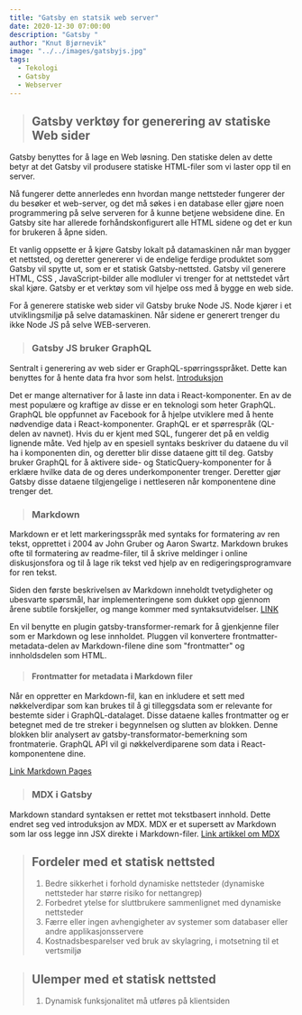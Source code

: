 ```yaml
---
title: "Gatsby en statsik web server"
date: 2020-12-30 07:00:00
description: "Gatsby "
author: "Knut Bjørnevik"
image: "../../images/gatsbyjs.jpg"
tags:
  - Tekologi
  - Gatsby
  - Webserver
---
```


>## Gatsby verktøy for generering av statiske Web sider
Gatsby benyttes for å lage en Web løsning. Den statiske delen av dette betyr at det Gatsby vil produsere statiske HTML-filer som vi laster opp til en server.

Nå fungerer dette annerledes enn hvordan mange nettsteder fungerer der du besøker et web-server, og det må søkes i en database eller gjøre noen programmering på selve serveren for å kunne betjene websidene dine. En Gatsby site har allerede forhåndskonfigurert alle HTML sidene og det er kun for brukeren å åpne siden.

Et vanlig oppsette er å kjøre Gatsby lokalt på datamaskinen når man bygger et nettsted, og deretter genererer vi de endelige ferdige produktet som Gatsby vil spytte ut, som er et statisk Gatsby-nettsted. Gatsby vil generere HTML, CSS , JavaScript-bilder alle modluler vi trenger for at nettstedet vårt skal kjøre. Gatsby er et  verktøy som vil hjelpe oss med å bygge en web side.

For å generere statiske web sider vil Gatsby bruke Node JS. Node kjører i et utviklingsmiljø på selve datamaskinen. Når sidene er generert trenger du ikke  Node JS på selve WEB-serveren.


> ### Gatsby JS bruker GraphQL
Sentralt i generering av web sider er GraphQL-spørringsspråket. Dette kan benyttes for å hente data fra hvor som helst. [Introduksjon](https://www.gatsbyjs.com/tutorial/part-five/#introducing-graphiql)

Det er mange alternativer for å laste inn data i React-komponenter. En av de mest populære og kraftige av disse er en teknologi som heter GraphQL. GraphQL ble oppfunnet av Facebook for å hjelpe utviklere med å hente nødvendige data i React-komponenter.
GraphQL er et spørrespråk (QL-delen av navnet). Hvis du er kjent med SQL, fungerer det på en veldig lignende måte. Ved hjelp av en spesiell syntaks beskriver du dataene du vil ha i komponenten din, og deretter blir disse dataene gitt til deg.
Gatsby bruker GraphQL for å aktivere side- og StaticQuery-komponenter for å erklære hvilke data de og deres underkomponenter trenger. Deretter gjør Gatsby disse dataene tilgjengelige i nettleseren når komponentene dine trenger det.


> ### Markdown
Markdown er et lett markeringsspråk med syntaks for formatering av ren tekst, opprettet i 2004 av John Gruber og Aaron Swartz. Markdown brukes ofte til formatering av readme-filer, til å skrive meldinger i online diskusjonsfora og til å lage rik tekst ved hjelp av en redigeringsprogramvare for ren tekst.

Siden den første beskrivelsen av Markdown inneholdt tvetydigheter og ubesvarte spørsmål, har implementeringene som dukket opp gjennom årene subtile forskjeller, og mange kommer med syntaksutvidelser.  [LINK](https://en.wikipedia.org/wiki/Markdown)  

En vil benytte en plugin gatsby-transformer-remark for å gjenkjenne filer som er Markdown og lese innholdet. Pluggen vil konvertere frontmatter-metadata-delen av Markdown-filene dine som "frontmatter" og innholdsdelen som HTML.

> #### Frontmatter for metadata i Markdown filer
Når en oppretter en Markdown-fil, kan en inkludere et sett med nøkkelverdipar som kan brukes til å gi tilleggsdata som er relevante for bestemte sider i GraphQL-datalaget. Disse dataene kalles frontmatter og er betegnet med de tre streker i begynnelsen og slutten av blokken. Denne blokken blir analysert av gatsby-transformator-bemerkning som frontmaterie. GraphQL API vil gi nøkkelverdiparene som data i React-komponentene dine.

<a target="_blank" rel="noopener noreferrer" href= "https://www.gatsbyjs.com/docs/adding-markdown-pages" > Link Markdown Pages</a>

>### MDX i Gatsby
Markdown standard syntaksen er rettet mot tekstbasert innhold. Dette endret seg ved introduksjon av MDX. MDX er et supersett av Markdown som lar oss legge inn JSX direkte i Markdown-filer.
<a target="_blank" rel="noopener noreferrer" href= "https://www.digitalocean.com/community/tutorials/gatsbyjs-mdx-in-gatsby" > Link artikkel om MDX </a>


> ## Fordeler med et statisk nettsted
> 1. Bedre sikkerhet i forhold dynamiske nettsteder (dynamiske nettsteder har større risiko for nettangrep)
> 2. Forbedret ytelse for sluttbrukere sammenlignet med dynamiske nettsteder 
> 3. Færre eller ingen avhengigheter av systemer som databaser eller andre applikasjonsservere 
> 4. Kostnadsbesparelser ved bruk av skylagring, i motsetning til et vertsmiljø 


> ## Ulemper med et statisk nettsted
> 1. Dynamisk funksjonalitet må utføres på klientsiden
